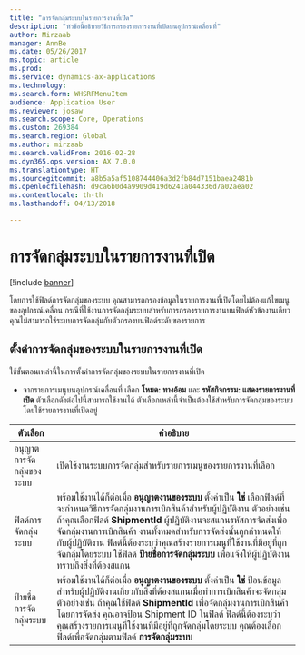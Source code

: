 ```yaml
---
title: "การจัดกลุ่มระบบในรายการงานที่เปิด"
description: "หัวข้อนี้อธิบายวิธีการกรองรายการงานที่เปิดบนอุปกรณ์เคลื่อนที่"
author: Mirzaab
manager: AnnBe
ms.date: 05/26/2017
ms.topic: article
ms.prod: 
ms.service: dynamics-ax-applications
ms.technology: 
ms.search.form: WHSRFMenuItem
audience: Application User
ms.reviewer: josaw
ms.search.scope: Core, Operations
ms.custom: 269384
ms.search.region: Global
ms.author: mirzaab
ms.search.validFrom: 2016-02-28
ms.dyn365.ops.version: AX 7.0.0
ms.translationtype: HT
ms.sourcegitcommit: a8b5a5af5108744406a3d2fb84d7151baea2481b
ms.openlocfilehash: d9ca6b0d4a9909d419d6241a044336d7a02aea02
ms.contentlocale: th-th
ms.lasthandoff: 04/13/2018

---
```


# <a name="system-grouping-on-an-open-work-list"></a>การจัดกลุ่มระบบในรายการงานที่เปิด

[!include [banner](../includes/banner.md)]

โดยการใช้ฟิลด์การจัดกลุ่มของระบบ คุณสามารถกรองข้อมูลในรายการงานที่เปิดโดยไม่ต้องแก้ไขเมนูของอุปกรณ์เคลื่อน
กรณีที่ใช้งานการจัดกลุ่มระบบสำหรับการกรองรายการงานบนฟิลด์หัวข้องานเดียว คุณไม่สามารถใช้ระบบการจัดกลุ่มกับตัวกรองบนฟิลด์ระดับของรายการ

## <a name="set-up-system-grouping-on-an-open-work-list"></a>ตั้งค่าการจัดกลุ่มของระบบในรายการงานที่เปิด
ใช้ขั้นตอนเหล่านี้ในการตั้งค่าการจัดกลุ่มของระบบในรายการงานที่เปิด

-   จากรายการเมนูบนอุปกรณ์เคลื่อนที่ เลือก **โหมด: ทางอ้อม** และ **รหัสกิจกรรม: แสดงรายการงานที่เปิด** ตัวเลือกดังต่อไปนี้สามารถใช้งานได้ ตัวเลือกเหล่านี้จำเป็นต้องใช้สำหรับการจัดกลุ่มของระบบโดยใช้รายการงานที่เปิดอยู่ 

|        ตัวเลือก         |                                                                                                                                                                                                                                                                         คำอธิบาย                                                                                                                                                                                                                                                                         |
|-----------------------|-------------------------------------------------------------------------------------------------------------------------------------------------------------------------------------------------------------------------------------------------------------------------------------------------------------------------------------------------------------------------------------------------------------------------------------------------------------------------------------------------------------------------------------------------------------|
| อนุญาตการจัดกลุ่มของระบบ |                                                                                                                                                                                                                                                 เปิดใช้งานระบบการจัดกลุ่มสำหรับรายการเมนูของรายการงานที่เลือก                                                                                                                                                                                                                                                  |
| ฟิลด์การจัดกลุ่มระบบ | พร้อมใช้งานได้ก็ต่อเมื่อ <strong>อนุญาตงานของระบบ</strong> ตั้งค่าเป็น <strong>ใช่</strong> เลือกฟิลด์ที่จะกำหนดวิธีการจัดกลุ่มงานการเบิกสินค้าสำหรับผู้ปฏิบัติงาน  ตัวอย่างเช่น ถ้าคุณเลือกฟิลด์ <strong>ShipmentId</strong> ผู้ปฏิบัติงานจะสแกนรหัสการจัดส่งเพื่อจัดกลุ่มงานการเบิกสินค้า งานทั้งหมดสำหรับการจัดส่งนั้นถูกกำหนดให้กับผู้ปฏิบัติงาน ฟิลด์นี้ต้องระบุว่าคุณสร้างรายการเมนูที่ใช้งานที่มีอยู่ที่ถูกจัดกลุ่มโดยระบบ ใช้ฟิลด์ <strong>ป้ายชื่อการจัดกลุ่มระบบ</strong> เพื่อแจ้งให้ผู้ปฏิบัติงานทราบถึงสิ่งที่ต้องสแกน |
| ป้ายชื่อการจัดกลุ่มระบบ |                       พร้อมใช้งานได้ก็ต่อเมื่อ <strong>อนุญาตงานของระบบ</strong> ตั้งค่าเป็น <strong>ใช่</strong> ป้อนข้อมูลสำหรับผู้ปฏิบัติงานเกี่ยวกับสิ่งที่ต้องสแกนเมื่อทำการเบิกสินค้าจะจัดกลุ่ม ตัวอย่างเช่น ถ้าคุณใช้ฟิลด์ <strong>ShipmentId</strong> เพื่อจัดกลุ่มงานการเบิกสินค้าโดยการจัดส่ง คุณอาจป้อน Shipment ID ในฟิลด์ ฟิลด์นี้ต้องระบุว่าคุณสร้างรายการเมนูที่ใช้งานที่มีอยู่ที่ถูกจัดกลุ่มโดยระบบ คุณต้องเลือกฟิลด์เพื่อจัดกลุ่มตามฟิลด์ <strong>การจัดกลุ่มระบบ</strong>                       |


